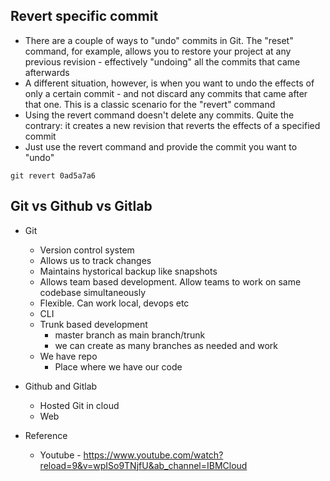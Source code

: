 ## Revert specific commit
* There are a couple of ways to "undo" commits in Git. The "reset" command, for example, allows you to restore your project at any previous revision - effectively "undoing" all the commits that came afterwards
* A different situation, however, is when you want to undo the effects of only a certain commit - and not discard any commits that came after that one. This is a classic scenario for the "revert" command
* Using the revert command doesn't delete any commits. Quite the contrary: it creates a new revision that reverts the effects of a specified commit
* Just use the revert command and provide the commit you want to "undo"
```
git revert 0ad5a7a6
```

## Git vs Github vs Gitlab
* Git
	* Version control system
	* Allows us to track changes
	* Maintains hystorical backup like snapshots
	* Allows team based development. Allow teams to work on same codebase simultaneously
	* Flexible. Can work local, devops etc
	* CLI
	* Trunk based development
		* master branch as main branch/trunk
		* we can create as many branches as needed and work
	* We have repo
		* Place where we have our code
		
* Github and Gitlab
	* Hosted Git in cloud
	* Web
* Reference
	* Youtube - https://www.youtube.com/watch?reload=9&v=wpISo9TNjfU&ab_channel=IBMCloud